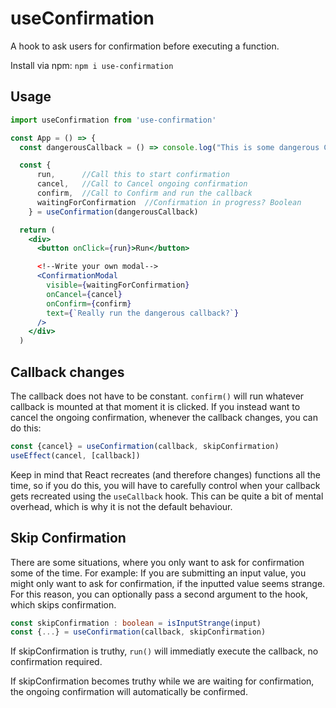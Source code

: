 # useConfirmation

A hook to ask users for confirmation before executing a function. 

Install via npm: `npm i use-confirmation`

## Usage

```jsx
import useConfirmation from 'use-confirmation'

const App = () => {
  const dangerousCallback = () => console.log("This is some dangerous Code");

  const { 
      run,      //Call this to start confirmation
      cancel,   //Call to Cancel ongoing confirmation
      confirm,  //Call to Confirm and run the callback
      waitingForConfirmation  //Confirmation in progress? Boolean
    } = useConfirmation(dangerousCallback)

  return (
    <div>
      <button onClick={run}>Run</button>

      <!--Write your own modal-->
      <ConfirmationModal 
        visible={waitingForConfirmation}
        onCancel={cancel} 
        onConfirm={confirm} 
        text={`Really run the dangerous callback?`}
      />
    </div>
  )
```

## Callback changes
The callback does not have to be constant. `confirm()` will run whatever callback is mounted at that moment it is clicked. If you instead want to cancel the ongoing confirmation, whenever the callback changes, you can do this:

```ts
const {cancel} = useConfirmation(callback, skipConfirmation)
useEffect(cancel, [callback])
```

Keep in mind that React recreates (and therefore changes) functions all the time, so if you do this, you will have to carefully control when your callback gets recreated using the `useCallback` hook. This can be quite a bit of mental overhead, which is why it is not the default behaviour. 

## Skip Confirmation
There are some situations, where you only want to ask for confirmation some of the time. For example: If you are submitting an input value, you might only want to ask for confirmation, if the inputted value seems strange. For this reason, you can optionally pass a second argument to the hook, which skips confirmation.

```ts
const skipConfirmation : boolean = isInputStrange(input)
const {...} = useConfirmation(callback, skipConfirmation)
```

If skipConfirmation is truthy, `run()` will immediatly execute the callback, no confirmation required.

If skipConfirmation becomes truthy while we are waiting for confirmation, the ongoing confirmation will automatically be confirmed.